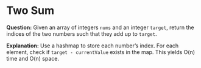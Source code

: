 # Two Sum

**Question:**
Given an array of integers `nums` and an integer `target`, return the indices of the two numbers such that they add up to `target`.

**Explanation:**
Use a hashmap to store each number’s index. For each element, check if `target - currentValue` exists in the map. This yields O(n) time and O(n) space.